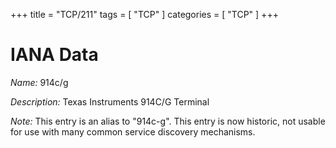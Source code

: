 +++
title = "TCP/211"
tags = [ "TCP" ]
categories = [ "TCP" ]
+++

# IANA Data

_Name:_ 914c/g

_Description:_ Texas Instruments 914C/G Terminal

_Note:_ This entry is an alias to "914c-g".
This entry is now historic, not usable for use with many
common service discovery mechanisms.

